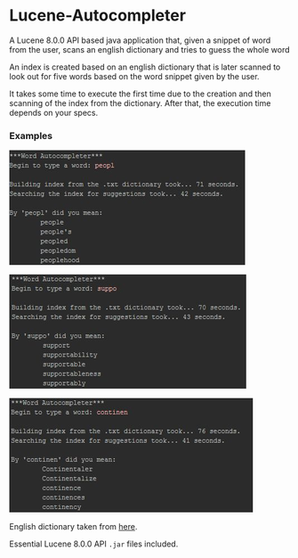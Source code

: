# Lucene-Autocompleter
A Lucene 8.0.0 API based java application that, given a snippet of word from the user, scans an english dictionary and tries to guess the whole word

An index is created based on an english dictionary that is later scanned to look out for five words based on the word snippet given by the user.

It takes some time to execute the first time due to the creation and then scanning of the index from the dictionary. After that, the execution time depends on your specs.

### Examples
![](examples/example_1.png)

![](examples/example_2.png)

![](examples/example_3.png)

English dictionary taken from [here](https://github.com/Coursal/crack-a-lackin/blob/master/words.english).

Essential Lucene 8.0.0 API `.jar` files included.
